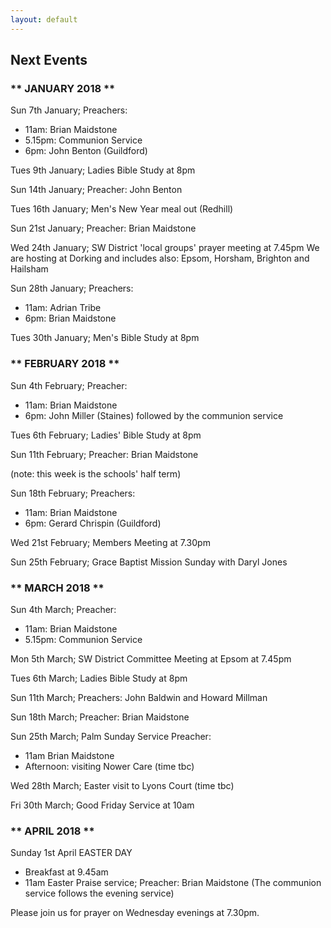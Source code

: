 ```yaml
---
layout: default
---
```


## Next Events

### ** JANUARY 2018 ** ###

Sun 7th January;  Preachers: 
- 11am: Brian Maidstone
- 5.15pm: Communion Service
- 6pm: John Benton (Guildford)

Tues 9th January; Ladies Bible Study at 8pm
 
Sun 14th January;  Preacher: John Benton

Tues 16th January; Men's New Year meal out (Redhill)

Sun 21st January;  Preacher: Brian Maidstone

Wed 24th January;  SW District 'local groups' prayer meeting at 7.45pm
We are hosting at Dorking and includes also: Epsom, Horsham, Brighton and Hailsham

Sun 28th January; Preachers:  
- 11am: Adrian Tribe  
- 6pm: Brian Maidstone

Tues 30th January;  Men's Bible Study at 8pm

### ** FEBRUARY 2018 ** ###

Sun 4th February;  Preacher: 
- 11am: Brian Maidstone
- 6pm: John Miller (Staines) followed by the communion service

Tues 6th February; Ladies' Bible Study at 8pm

Sun 11th February; Preacher: Brian Maidstone

(note: this week is the schools' half term)

Sun 18th February; Preachers: 
- 11am: Brian Maidstone
- 6pm: Gerard Chrispin (Guildford)

Wed 21st February; Members Meeting at 7.30pm

Sun 25th February; Grace Baptist Mission Sunday with Daryl Jones

### ** MARCH 2018 ** ###

Sun 4th March; Preacher: 
- 11am: Brian Maidstone  
- 5.15pm: Communion Service

Mon 5th March; SW District Committee Meeting at Epsom at 7.45pm

Tues 6th March; Ladies Bible Study at 8pm

Sun 11th March; Preachers: John Baldwin and Howard Millman

Sun 18th March; Preacher: Brian Maidstone

Sun 25th March; Palm Sunday Service  Preacher: 
- 11am Brian Maidstone
- Afternoon: visiting Nower Care  (time tbc)

Wed 28th March; Easter visit to Lyons Court   (time tbc)

Fri 30th March; Good Friday Service at 10am

### ** APRIL 2018 ** ###

Sunday 1st April  EASTER DAY        
- Breakfast at 9.45am
- 11am Easter Praise service; Preacher: Brian Maidstone
(The communion service follows the evening service)


Please join us for prayer on Wednesday evenings at 7.30pm.
